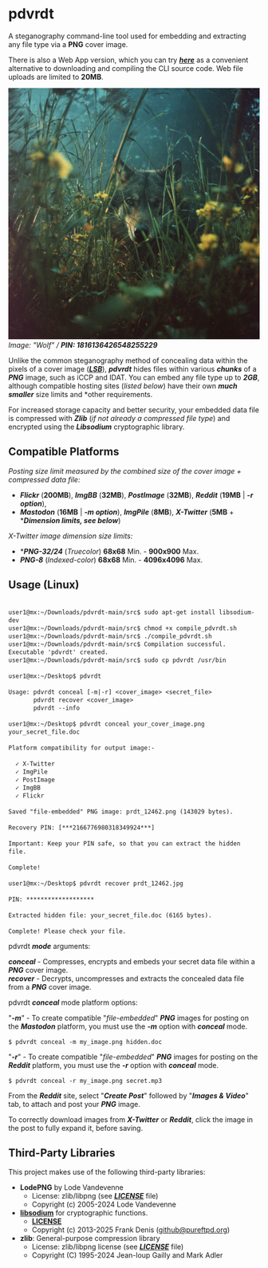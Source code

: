 # pdvrdt

A steganography command-line tool used for embedding and extracting any file type via a **PNG** cover image.  

There is also a Web App version, which you can try [***here***](https://cleasbycode.co.uk/pdvrdt/index/) as a convenient alternative to downloading and compiling the CLI source code. Web file uploads are limited to **20MB**.    

![Demo Image](https://github.com/CleasbyCode/pdvrdt/blob/main/demo_image/prdt_80983.png)  
*Image: "Wolf" / ***PIN: 1816136426548255229****

Unlike the common steganography method of concealing data within the pixels of a cover image ([***LSB***](https://ctf101.org/forensics/what-is-stegonagraphy/)), ***pdvrdt*** hides files within various ***chunks*** of a ***PNG*** image, such as iCCP and IDAT. You can embed any file type up to ***2GB***, although compatible hosting sites (*listed below*) have their own ***much smaller*** size limits and *other requirements.  

For increased storage capacity and better security, your embedded data file is compressed with ***Zlib*** (*if not already a compressed file type*) and encrypted using the ***Libsodium*** cryptographic library.  

## Compatible Platforms
*Posting size limit measured by the combined size of the cover image + compressed data file:* 
 
* ***Flickr*** (**200MB**), ***ImgBB*** (**32MB**), ***PostImage*** (**32MB**), ***Reddit*** (**19MB** | ***-r option***),
* ***Mastodon*** (**16MB** | ***-m option***), ***ImgPile*** (**8MB**), ***X-Twitter*** (**5MB** + ****Dimension limits, see below***)
  
*X-Twitter image dimension size limits:* 
* ****PNG-32/24*** (*Truecolor*) **68x68** Min. - **900x900** Max.
* ***PNG-8*** (*Indexed-color*) **68x68** Min. - **4096x4096** Max.

## Usage (Linux)

```console

user1@mx:~/Downloads/pdvrdt-main/src$ sudo apt-get install libsodium-dev
user1@mx:~/Downloads/pdvrdt-main/src$ chmod +x compile_pdvrdt.sh
user1@mx:~/Downloads/pdvrdt-main/src$ ./compile_pdvrdt.sh
user1@mx:~/Downloads/pdvrdt-main/src$ Compilation successful. Executable 'pdvrdt' created.
user1@mx:~/Downloads/pdvrdt-main/src$ sudo cp pdvrdt /usr/bin

user1@mx:~/Desktop$ pdvrdt 

Usage: pdvrdt conceal [-m|-r] <cover_image> <secret_file>
       pdvrdt recover <cover_image>  
       pdvrdt --info

user1@mx:~/Desktop$ pdvrdt conceal your_cover_image.png your_secret_file.doc

Platform compatibility for output image:-

  ✓ X-Twitter
  ✓ ImgPile
  ✓ PostImage
  ✓ ImgBB
  ✓ Flickr
  
Saved "file-embedded" PNG image: prdt_12462.png (143029 bytes).

Recovery PIN: [***2166776980318349924***]

Important: Keep your PIN safe, so that you can extract the hidden file.

Complete!
        
user1@mx:~/Desktop$ pdvrdt recover prdt_12462.jpg

PIN: *******************

Extracted hidden file: your_secret_file.doc (6165 bytes).

Complete! Please check your file.

```
pdvrdt ***mode*** arguments:
 
  ***conceal*** - Compresses, encrypts and embeds your secret data file within a ***PNG*** cover image.  
  ***recover*** - Decrypts, uncompresses and extracts the concealed data file from a ***PNG*** cover image.
 
pdvrdt ***conceal*** mode platform options:
 
  "***-m***" - To create compatible "*file-embedded*" ***PNG*** images for posting on the ***Mastodon*** platform, you must use the ***-m*** option with ***conceal*** mode.
  ```console
  $ pdvrdt conceal -m my_image.png hidden.doc
  ```
  "***-r***" - To create compatible "*file-embedded*" ***PNG*** images for posting on the ***Reddit*** platform, you must use the ***-r*** option with ***conceal*** mode.
  ```console
  $ pdvrdt conceal -r my_image.png secret.mp3 
   ```
   From the ***Reddit*** site, select "***Create Post***" followed by "***Images & Video***" tab, to attach and post your ***PNG*** image.
    
 To correctly download images from ***X-Twitter*** or ***Reddit***, click the image in the post to fully expand it, before saving.

## Third-Party Libraries

This project makes use of the following third-party libraries:
- **LodePNG** by Lode Vandevenne
  - License: zlib/libpng (see [***LICENSE***](https://github.com/lvandeve/lodepng/blob/master/LICENSE) file)
  - Copyright (c) 2005-2024 Lode Vandevenne
- [**libsodium**](https://libsodium.org/) for cryptographic functions.
  - [**LICENSE**](https://github.com/jedisct1/libsodium/blob/master/LICENSE)
  - Copyright (c) 2013-2025 Frank Denis (github@pureftpd.org)
- **zlib**: General-purpose compression library
  - License: zlib/libpng license (see [***LICENSE***](https://github.com/madler/zlib/blob/develop/LICENSE) file)
  - Copyright (C) 1995-2024 Jean-loup Gailly and Mark Adler

##
